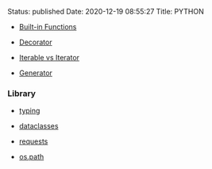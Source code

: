 Status: published
Date: 2020-12-19 08:55:27
Title: PYTHON

- [Built-in Functions](http://www.jerrylsu.net/articles/2020/programming-Python-built-in-Functions.html)


- [Decorator](http://www.jerrylsu.net/articles/2020/programming-Python-Decorator.html)

- [Iterable vs Iterator](http://www.jerrylsu.net/articles/2020/programming-Python-Iterable-Iterator.html)

- [Generator](http://www.jerrylsu.net/articles/2020/programming-Python-Generator.html)

### Library

- [typing](http://www.jerrylsu.net/articles/2021/programming-Python-typing.html)

- [dataclasses](http://www.jerrylsu.net/articles/2021/programming-Python-dataclasses.html)

- [requests](http://www.jerrylsu.net/articles/2020/programming-Python-Requests.html)

- [os.path](http://www.jerrylsu.net/articles/2020/programming-Python-os.path.html)
